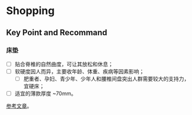 # Shopping

## Key Point and Recommand

### 床垫

* [ ] 贴合脊椎的自然曲度，可让其放松和休息；
* [ ] 软硬度因人而异，主要收年龄、体重、疾病等因素影响；
  * [ ] 肥重者、孕妇、青少年、少年人和腰椎间盘突出人群需要较大的支持力，宜硬床；
* [ ] 适宜的薄款厚度 ~70mm。

[参考文章](https://mp.weixin.qq.com/s/enbXihzWdeWPnnd6VYZ1uA)。

